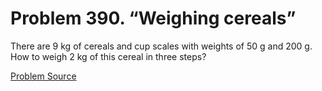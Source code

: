 # Problem 390. “Weighing cereals”

There are 9 kg of cereals and cup scales with weights of 50 g and 200 g. How to weigh 2 kg of this cereal in three steps?

[Problem Source](https://www.trizland.ru/tasks/5171/)
